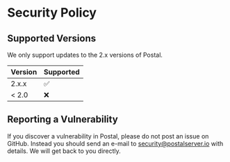 # Security Policy

## Supported Versions

We only support updates to the 2.x versions of Postal.

| Version | Supported          |
| ------- | ------------------ |
| 2.x.x   | :white_check_mark: |
| < 2.0   | :x:                |

## Reporting a Vulnerability

If you discover a vulnerability in Postal, please do not post an issue on GitHub. Instead you should send an
e-mail to security@postalserver.io with details. We will get back to you directly.
